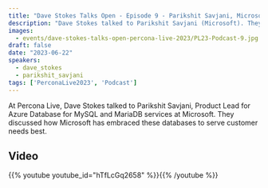 ```yaml
---
title: "Dave Stokes Talks Open - Episode 9 - Parikshit Savjani, Microsoft - Percona Live 2023"
description: "Dave Stokes talked to Parikshit Savjani (Microsoft). They discussed how Microsoft has embraced these databases to serve customer needs best."
images:
  - events/dave-stokes-talks-open-percona-live-2023/PL23-Podcast-9.jpg
draft: false
date: "2023-06-22"
speakers:
  - dave_stokes
  - parikshit_savjani
tags: ['PerconaLive2023', 'Podcast']
---
```


At Percona Live, Dave Stokes talked to Parikshit Savjani, Product Lead for Azure Database for MySQL and MariaDB services at Microsoft. They discussed how Microsoft has embraced these databases to serve customer needs best.

## Video

{{% youtube youtube_id="hTfLcGq2658" %}}{{% /youtube %}}